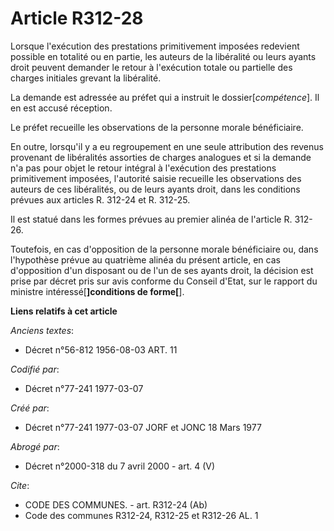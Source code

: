 # Article R312-28

Lorsque l'exécution des prestations primitivement imposées redevient possible en totalité ou en partie, les auteurs de la
libéralité ou leurs ayants droit peuvent demander le retour à l'exécution totale ou partielle des charges initiales grevant
la libéralité.

La demande est adressée au préfet qui a instruit le dossier[*compétence*]. Il en est accusé réception.

Le préfet recueille les observations de la personne morale bénéficiaire.

En outre, lorsqu'il y a eu regroupement en une seule attribution des revenus provenant de libéralités assorties de charges
analogues et si la demande n'a pas pour objet le retour intégral à l'exécution des prestations primitivement imposées,
l'autorité saisie recueille les observations des auteurs de ces libéralités, ou de leurs ayants droit, dans les conditions
prévues aux articles R. 312-24 et R. 312-25.

Il est statué dans les formes prévues au premier alinéa de l'article R. 312-26.

Toutefois, en cas d'opposition de la personne morale bénéficiaire ou, dans l'hypothèse prévue au quatrième alinéa du présent
article, en cas d'opposition d'un disposant ou de l'un de ses ayants droit, la décision est prise par décret pris sur avis
conforme du Conseil d'Etat, sur le rapport du ministre intéressé[**]conditions de forme[**].

**Liens relatifs à cet article**

_Anciens textes_:

  - Décret n°56-812 1956-08-03 ART. 11

_Codifié par_:

  - Décret n°77-241 1977-03-07

_Créé par_:

  - Décret n°77-241 1977-03-07 JORF et JONC 18 Mars 1977

_Abrogé par_:

  - Décret n°2000-318 du 7 avril 2000 - art. 4 (V)

_Cite_:

  - CODE DES COMMUNES. - art. R312-24 (Ab)
  - Code des communes R312-24, R312-25 et R312-26 AL. 1
